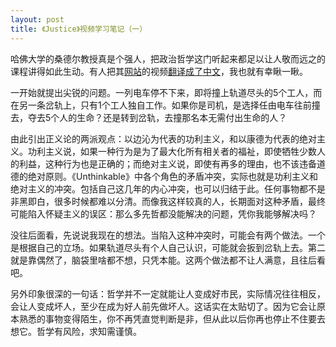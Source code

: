 ```yaml
---
layout: post
title: 《Justice》视频学习笔记（一）
---
```

哈佛大学的桑德尔教授真是个强人，把政治哲学这门听起来都足以让人敬而远之的课程讲得如此生动。有人把其[网站](http://www.justiceharvard.org/)的视频[翻译成了中文](http://www.youku.com/playlist_show/id_4220797.html)，我也就有幸瞅一瞅。

一开始就提出尖锐的问题。一列电车停不下来，即将撞上轨道尽头的5个工人，而在另一条岔轨上，只有1个工人独自工作。如果你是司机，是选择任由电车往前撞去，夺去5个人的生命？还是转到岔轨，去撞那名本无需付出生命的人？

由此引出正义论的两派观点：以边沁为代表的功利主义，和以康德为代表的绝对主义。功利主义说，如果一种行为是为了最大化所有相关者的福祉，即使牺牲少数人的利益，这种行为也是正确的；而绝对主义说，即使有再多的理由，也不该违备道德的绝对原则。《Unthinkable》中各个角色的矛盾冲突，实际也就是功利主义和绝对主义的冲突。包括自己这几年的内心冲突，也可以归结于此。任何事物都不是非黑即白，很多时候都难以分清。而像我这样较真的人，长期面对这种矛盾，最终可能陷入怀疑主义的误区：那么多先哲都没能解决的问题，凭你我能够解决吗？

没往后面看，先说说我现在的想法。当陷入这种冲突时，可能会有两个做法。一个是根据自己的立场。如果轨道尽头有个人自己认识，可能就会扳到岔轨上去。第二就是靠偶然了，脑袋里啥都不想，只凭本能。这两个做法都不让人满意，且往后看吧。

另外印象很深的一句话：哲学并不一定就能让人变成好市民，实际情况往往相反，会让人变成坏人，至少在成为好人前先做坏人。这话实在太贴切了。因为它会让原本熟悉的事物变得陌生，你不再凭直觉判断是非，但从此以后你再也停止不住要去想它。哲学有风险，求知需谨慎。


